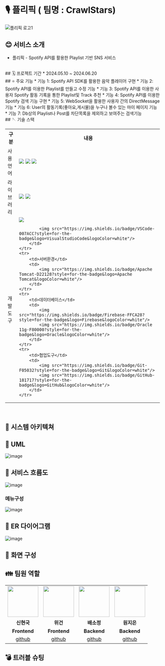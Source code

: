 # 🎙️ 플리픽 ( 팀명 : CrawlStars)
![플리픽 로고1](https://github.com/2024-SMHRD-DCX-BigData-11/CrawlStars/assets/167580737/53943e02-2d29-42cf-b9d5-9c3f30aadb9a)

## 😊 서비스 소개
*  플리픽 - Spotify API를 활용한 Playlist 기반 SNS 서비스
<br>
## 🗓️ 프로젝트 기간
* 2024.05.10 ~ 2024.06.20
<br>
## ⭐ 주요 기능
* 기능 1: Spotify API SDK를 활용한 음악 플레이어 구현
* 기능 2: Spotify API를 이용한 Playlist를 만들고 수정 기능
* 기능 3: Spotify API를 이용한 사용자 Spotify 활동 기록을 통한 Playlist및 Track 추천
* 기능 4: Spotify API를 이용한 Spotify 검색 기능 구현
* 기능 5: WebSocket을 활용한 사용자 간의 DirectMessage 기능
* 기능 6: User의 활동기록(좋아요,게시물)을 누구나 볼수 있는 마이 페이지 기능
* 기능 7: Db상의 Playlist나 Post를 차단목록을 제외하고 보여주는 검색기능
  <br>
## 🪡 기술 스택
<table>
    <tr>
        <th>구분</th>
        <th>내용</th>
    </tr>
    <tr>
        <td>사용언어</td>
        <td>
            <img src="https://img.shields.io/badge/Java-007396?style=for-the-badge&logo=java&logoColor=white"/>
            <img src="https://img.shields.io/badge/HTML5-E34F26?style=for-the-badge&logo=HTML5&logoColor=white"/>
            <img src="https://img.shields.io/badge/JavaScript-F7DF1E?style=for-the-badge&logo=JavaScript&logoColor=white"/>
        </td>
    </tr>
    <tr>
        <td>라이브러리</td>
        <td>
            <img src="https://img.shields.io/badge/BootStrap-7952B3?style=for-the-badge&logo=BootStrap&logoColor=white"/>
            <img src="https://img.shields.io/badge/KakaoMap-FFCD00?style=for-the-badge&logo=Kakao&logoColor=white"/>
        </td>
    </tr>
    <tr>
        <td>개발도구</td>
        <td>
            <img src="https://img.shields.io/badge/Eclipse-2C2255?style=for-the-badge&logo=Eclipse&logoColor=white"/>

            <img src="https://img.shields.io/badge/VSCode-007ACC?style=for-the-badge&logo=VisualStudioCode&logoColor=white"/>
        </td>
    </tr>
    <tr>
        <td>서버환경</td>
        <td>
            <img src="https://img.shields.io/badge/Apache Tomcat-D22128?style=for-the-badge&logo=Apache Tomcat&logoColor=white"/>
        </td>
    </tr>
    <tr>
        <td>데이터베이스</td>
        <td>
            <img src="https://img.shields.io/badge/Firebase-FFCA28?style=for-the-badge&logo=Firebase&logoColor=white"/>
            <img src="https://img.shields.io/badge/Oracle 11g-F80000?style=for-the-badge&logo=Oracle&logoColor=white"/>
        </td>
    </tr>
    <tr>
        <td>협업도구</td>
        <td>
            <img src="https://img.shields.io/badge/Git-F05032?style=for-the-badge&logo=Git&logoColor=white"/>
            <img src="https://img.shields.io/badge/GitHub-181717?style=for-the-badge&logo=GitHub&logoColor=white"/>
        </td>
    </tr>
</table>


<br>

## 🏢 시스템 아키텍쳐

## 📍 UML
![image](https://github.com/2024-SMHRD-DCX-BigData-11/CrawlStars/assets/167580737/3d39a62f-71be-4682-8c03-2726bfa8c401)

## 📍 서비스 흐름도
![image](https://github.com/2024-SMHRD-DCX-BigData-11/CrawlStars/assets/167580737/8567f069-a4e1-43d0-984b-2016cfcd1dc3)
### 메뉴구성
![image](https://github.com/2024-SMHRD-DCX-BigData-11/CrawlStars/assets/167580737/28d6e20e-9602-47c5-86be-84a862a3bd52)

## 📍 ER 다이어그램
![image](https://github.com/2024-SMHRD-DCX-BigData-11/CrawlStars/assets/167580737/331c1cd7-7c0e-4759-b5c6-73abc8fc7baa)

## 📍 화면 구성

### 
##  👪 팀원 역할
<table>
  <tr>
    <td align="center"><img src="https://item.kakaocdn.net/do/fd49574de6581aa2a91d82ff6adb6c0115b3f4e3c2033bfd702a321ec6eda72c" width="100" height="100"/></td>
    <td align="center"><img src="https://mb.ntdtv.kr/assets/uploads/2019/01/Screen-Shot-2019-01-08-at-4.31.55-PM-e1546932545978.png" width="100" height="100"/></td>
    <td align="center"><img src="https://mblogthumb-phinf.pstatic.net/20160127_177/krazymouse_1453865104404DjQIi_PNG/%C4%AB%C4%AB%BF%C0%C7%C1%B7%BB%C1%EE_%B6%F3%C0%CC%BE%F0.png?type=w2" width="100" height="100"/></td>
    <td align="center"><img src="https://i.pinimg.com/236x/ed/bb/53/edbb53d4f6dd710431c1140551404af9.jpg" width="100" height="100"/></td>
  </tr>
  <tr>
    <td align="center"><strong>신현국</strong></td>
    <td align="center"><strong>위건</strong></td>
    <td align="center"><strong>배소정</strong></td>
    <td align="center"><strong>원지은</strong></td>
  </tr>
  <tr>
    <td align="center"><b>Frontend</b></td>
    <td align="center"><b>Frontend</b></td>
    <td align="center"><b>Backend</b></td>
    <td align="center"><b>Backend</b></td>
  </tr>
  <tr>
    <td align="center"><a href="https://github.com/LKFCHK" target='_blank'>github</a></td>
    <td align="center"><a href="https://github.com/자신의username작성해주세요" target='_blank'>github</a></td>
    <td align="center"><a href="https://github.com/자신의username작성해주세요" target='_blank'>github</a></td>
    <td align="center"><a href="https://github.com/자신의username작성해주세요" target='_blank'>github</a></td>
  </tr>
</table>

##  💣 트러블 슈팅
